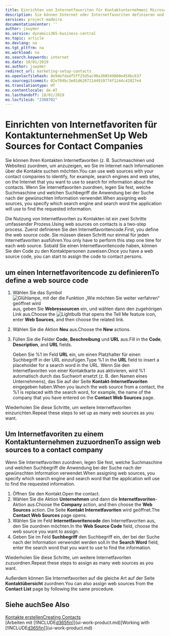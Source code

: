 ```yaml
---
title: Einrichten von Internetfavoriten für Kontaktunternehmen| Microsoft Docs
description: Sie können Internet oder Internetfavoriten definieren und diese einem Kontaktunternehmen zuordnen, die Ihnen helfen, zu identifizieren, wie Sie nach Informationen über die Kontakte suchen möchten.
services: project-madeira
documentationcenter: ''
author: jswymer
ms.service: dynamics365-business-central
ms.topic: article
ms.devlang: na
ms.tgt_pltfrm: na
ms.workload: na
ms.search.keywords: internet
ms.date: 10/01/2019
ms.author: jswymer
redirect_url: marketing-setup-contacts
ms.openlocfilehash: 8e9defda4f5ff25d5ac90a308549880e454bc637
ms.sourcegitcommit: 02e704bc3e01d62072144919774f1244c42827e4
ms.translationtype: HT
ms.contentlocale: de-AT
ms.lasthandoff: 10/01/2019
ms.locfileid: "2308702"
---
```

# <a name="set-up-web-sources-for-contact-companies"></a><span data-ttu-id="316ca-103">Einrichten von Internetfavoriten für Kontaktunternehmen</span><span class="sxs-lookup"><span data-stu-id="316ca-103">Set Up Web Sources for Contact Companies</span></span>
<span data-ttu-id="316ca-104">Sie können Ihren Kontakten Internetfavoriten (z. B. Suchmaschinen und Websites) zuordnen, um anzuzeigen, wo Sie im Internet nach Informationen über die Kontakte suchen möchten.</span><span class="sxs-lookup"><span data-stu-id="316ca-104">You can use web sources with your contact companies to identify, for example, search engines and web sites, on the Internet that you want to use to search for information about the contacts.</span></span> <span data-ttu-id="316ca-105">Wenn Sie Internetfavoriten zuordnen, legen Sie fest, welche Suchmaschine und welchen Suchbegriff die Anwendung bei der Suche nach der gewünschten Information verwendet.</span><span class="sxs-lookup"><span data-stu-id="316ca-105">When assigning web sources, you specify which search engine and search word the application will use to find the requested information.</span></span>

<span data-ttu-id="316ca-106">Die Nutzung von Internetfavoriten zu Kontakten ist ein zwei Schritte umfassender Prozess.</span><span class="sxs-lookup"><span data-stu-id="316ca-106">Using web sources on contacts is a two-step process.</span></span> <span data-ttu-id="316ca-107">Zuerst definieren Sie den Internetfavoritencode.</span><span class="sxs-lookup"><span data-stu-id="316ca-107">First, you define the web source code.</span></span> <span data-ttu-id="316ca-108">Sie müssen diesen Schritt nur einmal für jeden Internetfavoriten ausführen.</span><span class="sxs-lookup"><span data-stu-id="316ca-108">You only have to perform this step one time for each web source.</span></span> <span data-ttu-id="316ca-109">Sobald Sie einen Internetfavoritencode haben, können Sie den Code zu den Kontaktpersonen zuweisen.</span><span class="sxs-lookup"><span data-stu-id="316ca-109">Once you have a web source code, you can start to assign the code to contact persons.</span></span>

## <a name="to-define-a-web-source-code"></a><span data-ttu-id="316ca-110">um einen Internetfavoritencode zu definieren</span><span class="sxs-lookup"><span data-stu-id="316ca-110">To define a web source code</span></span>
1. <span data-ttu-id="316ca-111">Wählen Sie das Symbol ![Glühlampe, mit der die Funktion „Wie möchten Sie weiter verfahren“ geöffnet wird](media/ui-search/search_small.png "Wie möchten Sie weiter verfahren?") aus, geben Sie **Webressourcen** ein, und wählen dann den zugehörigen Link aus.</span><span class="sxs-lookup"><span data-stu-id="316ca-111">Choose the ![Lightbulb that opens the Tell Me feature](media/ui-search/search_small.png "Tell me what you want to do") icon, enter **Web Sources**, and then choose the related link.</span></span>
2. <span data-ttu-id="316ca-112">Wählen Sie die Aktion **Neu** aus.</span><span class="sxs-lookup"><span data-stu-id="316ca-112">Choose the **New** actions.</span></span>
3. <span data-ttu-id="316ca-113">Füllen Sie die Felder **Code**, **Beschreibung** und **URL** aus.</span><span class="sxs-lookup"><span data-stu-id="316ca-113">Fill in the **Code**, **Description**, and **URL** fields.</span></span>

    <span data-ttu-id="316ca-114">Geben Sie %1 im Feld **URL** ein, um einen Platzhalter für einen Suchbegriff in der URL einzufügen.</span><span class="sxs-lookup"><span data-stu-id="316ca-114">Type %1 in the **URL** field to insert a placeholder for a search word in the URL.</span></span> <span data-ttu-id="316ca-115">Wenn Sie den Internetfavoriten von einer Kontaktkarte aus aktivieren, wird %1 automatisch durch das Suchwort ersetzt (z. B. den Namen eines Unternehmens), das Sie auf der Seite **Kontakt-Internetfavoriten** eingegeben haben.</span><span class="sxs-lookup"><span data-stu-id="316ca-115">When you launch the web source from a contact, the %1 is replaced with the search word, for example, the name of the company that you have entered on the **Contact Web Sources** page.</span></span>

<span data-ttu-id="316ca-116">Wiederholen Sie diese Schritte, um weitere Internetfavoriten einzurichten.</span><span class="sxs-lookup"><span data-stu-id="316ca-116">Repeat these steps to set up as many web sources as you want.</span></span>

## <a name="to-assign-web-sources-to-a-contact-company"></a><span data-ttu-id="316ca-117">Um Internetfavoriten zu einem Kontaktunternehmen zuzuordnen</span><span class="sxs-lookup"><span data-stu-id="316ca-117">To assign web sources to a contact company</span></span>
<span data-ttu-id="316ca-118">Wenn Sie Internetfavoriten zuordnen, legen Sie fest, welche Suchmaschine und welchen Suchbegriff die Anwendung bei der Suche nach der gewünschten Information verwendet.</span><span class="sxs-lookup"><span data-stu-id="316ca-118">When assigning web sources, you specify which search engine and search word that the application will use to find the requested information.</span></span>

1. <span data-ttu-id="316ca-119">Öffnen Sie den Kontakt.</span><span class="sxs-lookup"><span data-stu-id="316ca-119">Open the contact.</span></span>
2. <span data-ttu-id="316ca-120">Wählen Sie die Aktion **Unternehmen** und dann die **Internetfavoriten**-Aktion aus.</span><span class="sxs-lookup"><span data-stu-id="316ca-120">Choose the **Company** action, and then choose the **Web Sources** action.</span></span> <span data-ttu-id="316ca-121">Die Seite **Kontakt Internetfavoriten** wird geöffnet.</span><span class="sxs-lookup"><span data-stu-id="316ca-121">The **Contact Web Sources** page opens.</span></span>
3. <span data-ttu-id="316ca-122">Wählen Sie im Feld **Internetfavoritencode** den Internetfavoriten aus, den Sie zuordnen möchten.</span><span class="sxs-lookup"><span data-stu-id="316ca-122">In the **Web Source Code** field, choose the web source you want to assign.</span></span>
4. <span data-ttu-id="316ca-123">Geben Sie im Feld **Suchbegriff** den Suchbegriff ein, der bei der Suche nach der Information verwendet werden soll.</span><span class="sxs-lookup"><span data-stu-id="316ca-123">In the **Search Word** field, enter the search word that you want to use to find the information.</span></span>

<span data-ttu-id="316ca-124">Wiederholen Sie diese Schritte, um weitere Internetfavoriten zuzuordnen.</span><span class="sxs-lookup"><span data-stu-id="316ca-124">Repeat these steps to assign as many web sources as you want.</span></span>

<span data-ttu-id="316ca-125">Außerdem können Sie Internetfavoriten auf die gleiche Art auf der Seite **Kontaktübersicht** zuordnen.</span><span class="sxs-lookup"><span data-stu-id="316ca-125">You can also assign web sources from the **Contact List** page by following the same procedure.</span></span>

## <a name="see-also"></a><span data-ttu-id="316ca-126">Siehe auch</span><span class="sxs-lookup"><span data-stu-id="316ca-126">See Also</span></span>
[<span data-ttu-id="316ca-127">Kontakte erstellen</span><span class="sxs-lookup"><span data-stu-id="316ca-127">Creating Contacts</span></span>](marketing-create-contact-companies.md)  
<span data-ttu-id="316ca-128">[Arbeiten mit [!INCLUDE[d365fin](includes/d365fin_md.md)]](ui-work-product.md)</span><span class="sxs-lookup"><span data-stu-id="316ca-128">[Working with [!INCLUDE[d365fin](includes/d365fin_md.md)]](ui-work-product.md)</span></span>

